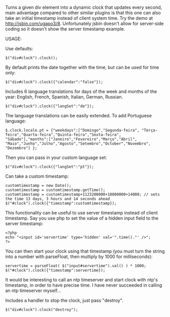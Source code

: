 Turns a given div element into a dynamic clock that updates every second, main advantage compared to other similar plugins is that this one can also take an initial timestamp instead of client system time.
Try the demo at http://jsbin.com/ugapo3/8.
Unfortunately jsbin doesn't allow for server-side coding so it doesn't show the server timestamp example.

USAGE:

Use defaults:
```
$("div#clock").clock();
```

By default prints the date together with the time, but can be used for time only:
```
$("div#clock").clock({"calendar":"false"});
```

Includes 6 language translations for days of the week and months of the year: English, French, Spanish, Italian, German, Russian. 
```
$("div#clock").clock({"langSet":"de"});
```

The language translations can be easily extended. To add Portuguese language:
```
$.clock.locale.pt = {"weekdays":["Domingo","Segunda-feira", "Terça-feira","Quarta-feira","Quinta-feira","Sexta-feira", "Sábado"],"months":["Janeiro","Fevereiro","Março","Abril", "Maio","Junho","Julho","Agosto","Setembro","October","Novembro", "Dezembro"] };
```
Then you can pass in your custom language set:
```
$("div#clock").clock({"langSet":"pt"});
```


Can take a custom timestamp:
```
customtimestamp = new Date();
customtimestamp = customtimestamp.getTime();
customtimestamp = customtimestamp+1123200000+10800000+14000; // sets the time 13 days, 3 hours and 14 seconds ahead
$("#clock").clock({"timestamp":customtimestamp});
```

This functionality can be useful to use server timestamp instead of client timestamp. Say you use php to set the value of a hidden input field to the server timestamp:
```
<?php
echo "<input id='servertime' type='hidden' val='".time()."' />";
?>
```
You can then start your clock using that timestamp (you must turn the string into a number with parseFloat, then multiply by 1000 for milliseconds):
```
servertime = parseFloat( $("input#servertime").val() ) * 1000;
$("#clock").clock({"timestamp":servertime});
```
It would be interesting to call an ntp timeserver and start clock with ntp's timestamp, in order to have precise time. I have never succeeded in calling an ntp timeserver myself...

Includes a handler to stop the clock, just pass "destroy".
```
$("div#clock").clock("destroy");
```
